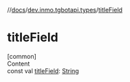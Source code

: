 //[docs](../../index.md)/[dev.inmo.tgbotapi.types](index.md)/[titleField](title-field.md)



# titleField  
[common]  
Content  
const val [titleField](title-field.md): [String](https://kotlinlang.org/api/latest/jvm/stdlib/kotlin/-string/index.html)  



